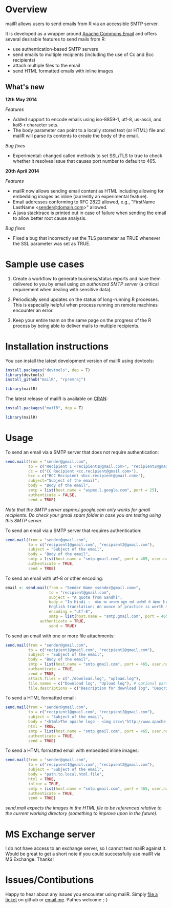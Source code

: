 Overview
========
mailR allows users to send emails from R via an accessible SMTP server.

It is developed as a wrapper around [Apache Commons Email](http://commons.apache.org/proper/commons-email/) and offers several desirable features to send mails from R:
- use authentication-based SMTP servers
- send emails to multiple recipients (including the use of Cc and Bcc recipients)
- attach multiple files to the email
- send HTML formatted emails with inline images

What's new
----------

**12th May 2014**

*Features*
- Added support to encode emails using iso-8859-1, utf-8, us-ascii, and koi8-r character sets.
- The body parameter can point to a locally stored text (or HTML) file and mailR will parse its contents to create the body of the email.

*Bug fixes*
- Experimental: changed called methods to set SSL/TLS to true to check whether it resolves issue that causes port number to default to 465.

**20th April 2014**

*Features*
- mailR now allows sending email content as HTML including allowing for embedding images as inline (currently an experimental feature).
- Email addresses conforming to RFC 2822 allowed, e.g., "FirstName LastName \<sender@domain.com\>" allowed.
- A java stacktrace is printed out in case of failure when sending the email to allow better root cause analysis.

*Bug fixes*
- Fixed a bug that incorrectly set the TLS parameter as TRUE whenever the SSL parameter was set as TRUE.

Sample use cases
=================

1. Create a workflow to generate business/status reports and have them delivered to you by email using *an authorized SMTP server* (a critical requirement when dealing with sensitive data).

2. Periodically send updates on the status of long-running R processes. This is especially helpful when process running on remote machines encounter an error.

3. Keep your entire team on the same page on the progress of the R process by being able to deliver mails to multiple recipients.

Installation instructions
=========================
You can install the latest development version of mailR using devtools:

```R
install.packages("devtools", dep = T)
library(devtools)
install_github("mailR", "rpremraj")

library(mailR)
```

The latest release of mailR is available on [CRAN](http://cran.r-project.org/web/packages/mailR/):

```R
install.packages("mailR", dep = T)

library(mailR)
```

Usage
=====
To send an email via a SMTP server that does not require authentication:

```R
send.mail(from = "sender@gmail.com",
          to = c("Recipient 1 <recipient1@gmail.com>", "recipient2@gmail.com"),
          cc = c("CC Recipient <cc.recipient@gmail.com>"),
          bcc = c("BCC Recipient <bcc.recipient@gmail.com>"),
          subject="Subject of the email",
          body = "Body of the email",
          smtp = list(host.name = "aspmx.l.google.com", port = 25),
          authenticate = FALSE,
          send = TRUE)
```
*Note that the SMTP server aspmx.l.google.com only works for gmail recipients. Do check your gmail spam folder in case you are testing using this SMTP server.*

To send an email via a SMTP server that requires authentication:

```R
send.mail(from = "sender@gmail.com",
          to = c("recipient1@gmail.com", "recipient2@gmail.com"),
          subject = "Subject of the email",
          body = "Body of the email",
          smtp = list(host.name = "smtp.gmail.com", port = 465, user.name = "gmail_username", passwd = "password", ssl = TRUE),
          authenticate = TRUE,
          send = TRUE)
```

To send an email with utf-8 or other encoding:

```R
email <- send.mail(from = "Sender Name <sender@gmail.com>",
                   to = "recipient@gmail.com",
                   subject = "A quote from Gandhi",
                   body = "In Hindi :  थोडा सा अभ्यास बहुत सारे उपदेशों से बेहतर है।
                   English translation: An ounce of practice is worth more than tons of preaching.",
                   encoding = "utf-8",
                   smtp = list(host.name = "smtp.gmail.com", port = 465, user.name = "gmail_username", passwd = "password", ssl = T),
  			   authenticate = TRUE,
				   send = TRUE)
```           
           
To send an email with one or more file attachments:

```R
send.mail(from = "sender@gmail.com",
          to = c("recipient1@gmail.com", "recipient2@gmail.com"),
          subject = "Subject of the email",
          body = "Body of the email",
          smtp = list(host.name = "smtp.gmail.com", port = 465, user.name = "gmail_username", passwd = "password", ssl = TRUE),
          authenticate = TRUE,
          send = TRUE,
          attach.files = c("./download.log", "upload.log"),
          file.names = c("Download log", "Upload log"), # optional parameter
          file.descriptions = c("Description for download log", "Description for upload log"))
```

To send a HTML formatted email:

```R
send.mail(from = "sender@gmail.com",
          to = c("recipient1@gmail.com", "recipient2@gmail.com"),
          subject = "Subject of the email",
          body = "<html>The apache logo - <img src=\"http://www.apache.org/images/asf_logo_wide.gif\"></html>", # can also point to local file (see next example)
          html = TRUE,
          smtp = list(host.name = "smtp.gmail.com", port = 465, user.name = "gmail_username", passwd = "password", ssl = TRUE),
          authenticate = TRUE,
          send = TRUE)
```

To send a HTML formatted email with embedded inline images:

```R
send.mail(from = "sender@gmail.com",
          to = c("recipient1@gmail.com", "recipient2@gmail.com"),
          subject = "Subject of the email",
          body = "path.to.local.html.file",
          html = TRUE,
          inline = TRUE,
          smtp = list(host.name = "smtp.gmail.com", port = 465, user.name = "gmail_username", passwd = "password", ssl = TRUE),
          authenticate = TRUE,
          send = TRUE)
```
*send.mail expects the images in the HTML file to be referenced relative to the current working directory (something to improve upon in the future).*

MS Exchange server
==================
I do not have access to an exchange server, so I cannot test mailR against it. Would be great to get a short note if you could successfully use mailR via MS Exchange. Thanks! 


Issues/Contibutions
===================
Happy to hear about any issues you encounter using mailR. Simply [file a ticket](https://github.com/rpremraj/mailR/issues/new) on github or <A HREF="&#109;&#97;&#105;&#108;&#116;&#111;&#58;%72%2E%70%72%65%6D%72%61%6A%2B%6D%61%69%6C%52%40%67%6D%61%69%6C%2E%63%6F%6D">email me</A>. Pathes welcome ;-)
